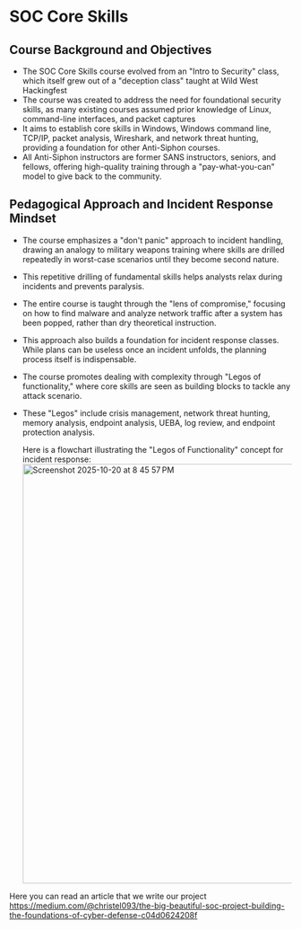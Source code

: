 # SOC Core Skills 
## Course Background and Objectives
- The SOC Core Skills course evolved from an "Intro to Security" class, which itself grew out of a "deception class" taught at Wild West Hackingfest
- The course was created to address the need for foundational security skills, as many existing courses assumed prior knowledge of Linux, command-line interfaces, and packet captures
- It aims to establish core skills in Windows, Windows command line, TCP/IP, packet analysis, Wireshark, and network threat hunting, providing a foundation for other Anti-Siphon courses.
- All Anti-Siphon instructors are former SANS instructors, seniors, and fellows, offering high-quality training through a "pay-what-you-can" model to give back to the community.
## Pedagogical Approach and Incident Response Mindset
- The course emphasizes a "don't panic" approach to incident handling, drawing an analogy to military weapons training where skills are drilled repeatedly in worst-case scenarios until they become second nature.
- This repetitive drilling of fundamental skills helps analysts relax during incidents and prevents paralysis.
- The entire course is taught through the "lens of compromise," focusing on how to find malware and analyze network traffic after a system has been popped, rather than dry theoretical instruction.
- This approach also builds a foundation for incident response classes.
While plans can be useless once an incident unfolds, the planning process itself is indispensable.
- The course promotes dealing with complexity through "Legos of functionality," where core skills are seen as building blocks to tackle any attack scenario. 
- These "Legos" include crisis management, network threat hunting, memory analysis, endpoint analysis, UEBA, log review, and endpoint protection analysis.

  Here is a flowchart illustrating the "Legos of Functionality" concept for incident response:
  <img width="1193" height="747" alt="Screenshot 2025-10-20 at 8 45 57 PM" src="https://github.com/user-attachments/assets/599149cf-de0a-4043-84f9-07eb9f66df53" />


Here you can read an article that we write our project https://medium.com/@christel093/the-big-beautiful-soc-project-building-the-foundations-of-cyber-defense-c04d0624208f 
